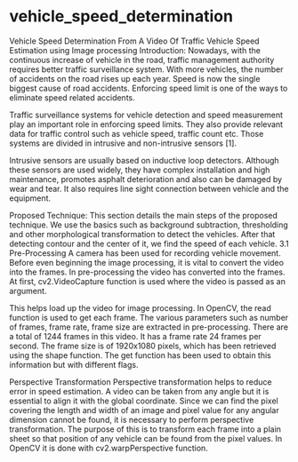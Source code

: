 # vehicle_speed_determination
Vehicle Speed Determination From A Video Of Traffic
Vehicle Speed Estimation using Image processing
Introduction: Nowadays, with the continuous increase of vehicle in the road, traffic management authority requires better traffic surveillance system. With more vehicles, the number of accidents on the road rises up each year. Speed is now the single biggest cause of road accidents. Enforcing speed limit is one of the ways to eliminate speed related accidents. 

Traffic surveillance systems for vehicle detection and speed measurement play an important role in enforcing speed limits. They also provide relevant data for traffic control such as vehicle speed, traffic count etc. Those systems are divided in intrusive and non-intrusive sensors [1].

Intrusive sensors are usually based on inductive loop detectors. Although these sensors are used widely, they have complex installation and high maintenance, promotes asphalt deterioration and also can be damaged by wear and tear. It also requires line sight connection between vehicle and the equipment.

Proposed Technique: This section details the main steps of the proposed technique. We use the basics such as background subtraction, thresholding and other morphological transformation to detect the vehicles. After that detecting contour and the center of it, we find the speed of each vehicle. 3.1 Pre-Processing A camera has been used for recording vehicle movement. Before even beginning the image processing, it is vital to convert the video into the frames. In pre-processing the video has converted into the frames. At first, cv2.VideoCapture function is used where the video is passed as an argument.

This helps load up the video for image processing. In OpenCV, the read function is used to get each frame. The various parameters such as number of frames, frame rate, frame size are extracted in pre-processing. There are a total of 1244 frames in this video. It has a frame rate 24 frames per second. The frame size is of 1920x1080 pixels, which has been retrieved using the shape function. The get function has been used to obtain this information but with different flags.

Perspective Transformation Perspective transformation helps to reduce error in speed estimation. A video can be taken from any angle but it is essential to align it with the global coordinate. Since we can find the pixel covering the length and width of an image and pixel value for any angular dimension cannot be found, it is necessary to perform perspective transformation. The purpose of this is to transform each frame into a plain sheet so that position of any vehicle can be found from the pixel values. In OpenCV it is done with cv2.warpPerspective function.

